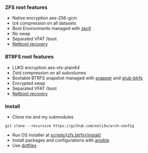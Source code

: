 ### ZFS root features

- Native encryption aes-256-gcm
- lz4 compression on all datasets
- Boot Environments managed with [zectl](https://github.com/johnramsden/zectl)
- No swap
- Separated VFAT /boot
- [Netboot recovery](https://eoli3n.github.io/archlinux/2020/04/25/recovery.html)

### BTRFS root features

- LUKS encryption aes-xts-plain64
- Zstd compression on all subvolumes
- Bootable BTRFS snapshot managed with [snapper](https://github.com/openSUSE/snapper) and [grub-btrfs](https://github.com/Antynea/grub-btrfs)
- Encrypted swap
- Separated VFAT /boot
- [Netboot recovery](https://eoli3n.github.io/archlinux/2020/04/25/recovery.html)

### Install

- Clone me and my submodules
```
git clone --recursive https://github.com/eoli3n/arch-config
```
- Run OS installer at [scripts/{zfs,btrfs}/install/](scripts/)
- Install packages and configurations with [ansible](ansible)
- Use [dotfiles](https://github.com/eoli3n/dotfiles)
